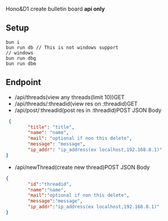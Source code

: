 Hono&D1 create bulletin board
**api only**
## Setup
```
bun i
bun run db // This is not windows support
// windows
bun run dbg
bun run dbm
```
## Endpoint
- /api/threads(view any threads(limit 10))GET
- /api/threads/:threadid(view res on :threadid)GET
- /api/post/:threadid(post res in :threadid)POST
JSON Body
```json
 {
        "title": "title",
        "name": "name",
        "mail": "optional if non this delete",
        "message": "message",
        "ip_addr": "ip_address(ex localhost,192.168.0.1)"
}
```
- /api/newThread(create new thread)POST
JSON Body
```json
{
        "id":"threadid",
        "name":"name",
        "mail":"optional if non this delete",
        "message":"message",
        "ip_addr":"ip_address(ex localhost,192.168.0.1)"
}
```
